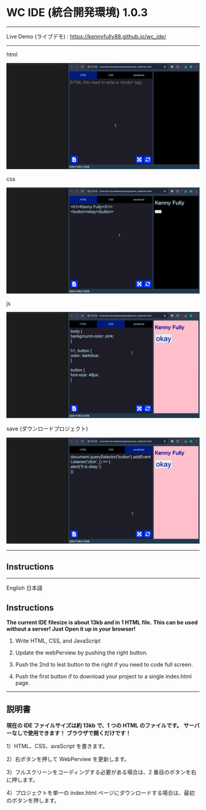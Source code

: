 # WC IDE (統合開発環境) 1.0.3

---

Live Demo (ライブデモ) : https://kennyfully88.github.io/wc_ide/

---

html

![demo](/assets/images/demo_1_0_0_01.gif)

css

![demo](/assets/images/demo_1_0_0_02.gif)

js

![demo](/assets/images/demo_1_0_0_03.gif)

save (ダウンロードプロジェクト)

![demo](/assets/images/demo_1_0_0_04.gif)

---

## Instructions

---

English 日本語

## Instructions

**The current IDE filesize is about 13kb and in 1 HTML file.**
**This can be used without a server! Just Open it up in your browser!**

1. Write HTML, CSS, and JavaScript

2. Update the webPerview by pushing the right button.

3. Push the 2nd to lest button to the right if you need to code full screen.

4. Push the first button if to download your project to a single index.html page.

---

## 説明書

**現在の IDE ファイルサイズは約 13kb で、1 つの HTML のファイルです。**
**サーバーなしで使用できます！ ブラウザで開くだけです！**

1）HTML、CSS、avaScript を書きます。

2）右ボタンを押して WebPerview を更新します。

3）フルスクリーンをコーディングする必要がある場合は、2 番目のボタンを右に押します。

4）プロジェクトを単一の index.html ページにダウンロードする場合は、最初のボタンを押します。
